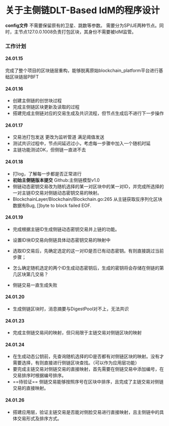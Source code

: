 # 关于主侧链DLT-Based IdM的程序设计

**config文件** 不需要保留原有的卫星、跳数等参数。 需要分为SP\UE两种节点。同时，主节点127.0.0.1008负责打包区块，其身份不需要被IdM监管。

### 工作计划

#### 24.01.15

完成了整个项目的区块链层重构，能够脱离原始blockchain_platform平台进行基础区块链层PBFT

#### 24.01.16

- 创建主侧链的创世块过程 
- 完成主侧链区块更新及读取的过程
- 搭建完成主侧链对应的交易生成及共识流程，但节点生成后不进行下一步操作

#### 24.01.17

- 交易池打包发送 更改为监听管道 满足阈值发送
- 测试共识过程中，节点间延迟过小，考虑每一步骤中加入一个随机时延
- 主链功能测试OK，但侧链一直进不去

#### 24.01.18

- 打log，了解每一步都是否正常进行
- **初始主侧链版本提交** Github:主侧链模型v1.0
- 侧链动态密钥交易改为随机选择的某一对区块中的某一对ID，并完成所选择的一对主链ID交易对侧链动态密钥交易的映射。
- BlockchainLayer/Blockchain/Blockchain.go:265 从主链获取反序列化区块数据有Bug, []byte to block failed EOF.

#### 24.01.19

- 完成根据主链ID生成侧链动态密钥交易并上链的功能。
- 设置ID块ID交易向侧链具体动态密钥交易的映射中
- 选取ID交易后，先确定选定的这一对ID是否已有动态密钥。有则直接跳过当前步骤；
- 怎么确定随机选定的两个ID生成动态密钥后，生成的密钥将会存储在侧链的第几区块第几交易？

- 侧链交易一直生成失败

#### 24.01.20

- 生成侧链区块时，消息摘要与DigestPool对不上，无法共识

#### 24.01.23

- 完成主侧链交易间的映射，但只局限于主链交易对侧链区块的映射

#### 24.01.24

- 在生成动态公钥前，先查询随机选择的ID是否都有对侧链区块的映射。没有才需要选择，有则直接进行侧链区块查找。（可以作为应用层功能）
- 要完成主链交易对侧链交易的直接映射，首先需要在侧链交易中添加编号，在交易排序时根据编号排序。
- ==待验证== 侧链交易能够按照序号在区块中排序，且完成了主链交易对侧链交易的直接映射。

#### 24.01.26 

- 搭建应用层，验证主链交易是否能对侧脸交易进行直接映射，且主侧链中的具体交易形式及排序方式。